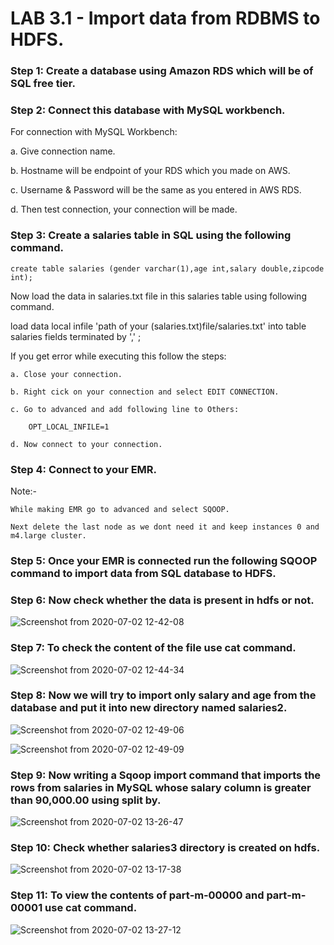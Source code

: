 #   LAB 3.1 - Import data from RDBMS to HDFS.

### Step 1: Create a database using Amazon RDS which will be of SQL free tier.

### Step 2: Connect this database with MySQL workbench.

For connection with MySQL Workbench:

a. Give connection name.

b. Hostname will be endpoint of your RDS which you made on AWS.

c. Username & Password will be the same as you entered in AWS RDS.

d. Then test connection, your connection will be made.

### Step 3: Create a salaries table in SQL using the following command.

    create table salaries (gender varchar(1),age int,salary double,zipcode int);
    
Now load the data in salaries.txt file in this salaries table using following command.
  
  load data local infile 'path of your (salaries.txt)file/salaries.txt' into table salaries fields terminated by ',' ;

If you get error while executing this follow the steps:
  
    a. Close your connection.
    
    b. Right cick on your connection and select EDIT CONNECTION.
   
    c. Go to advanced and add following line to Others:
        
        OPT_LOCAL_INFILE=1
        
    d. Now connect to your connection.
    
### Step 4: Connect to your EMR.

Note:-

    While making EMR go to advanced and select SQOOP.
      
    Next delete the last node as we dont need it and keep instances 0 and m4.large cluster.
      
### Step 5: Once your EMR is connected run the following SQOOP command to import data from SQL database to HDFS.


### Step 6: Now check whether the data is present in hdfs or not.

![Screenshot from 2020-07-02 12-42-08](https://user-images.githubusercontent.com/64689497/86352313-3c804b80-bc83-11ea-81d7-bddd5721407a.png)



### Step 7: To check the content of the file use cat command.

![Screenshot from 2020-07-02 12-44-34](https://user-images.githubusercontent.com/64689497/86352330-42762c80-bc83-11ea-96d8-eaa442b1c584.png)


### Step 8: Now we will try to import only salary and age from the database and put it into new directory named salaries2.

![Screenshot from 2020-07-02 12-49-06](https://user-images.githubusercontent.com/64689497/86352355-4ace6780-bc83-11ea-8992-8573beda4279.png)

![Screenshot from 2020-07-02 12-49-09](https://user-images.githubusercontent.com/64689497/86352366-51f57580-bc83-11ea-9b60-942c757b6d8f.png)

### Step 9: Now writing a Sqoop import command that imports the rows from salaries in MySQL whose salary column is greater than 90,000.00 using split by.

![Screenshot from 2020-07-02 13-26-47](https://user-images.githubusercontent.com/64689497/86352400-5cb00a80-bc83-11ea-9971-22a443712af0.png)

### Step 10: Check whether salaries3 directory is created on hdfs.

![Screenshot from 2020-07-02 13-17-38](https://user-images.githubusercontent.com/64689497/86352387-57eb5680-bc83-11ea-8004-b2c5b584db21.png)

### Step 11: To view the contents of part‐m‐00000 and part‐m‐00001 use cat command.

![Screenshot from 2020-07-02 13-27-12](https://user-images.githubusercontent.com/64689497/86352415-620d5500-bc83-11ea-9605-bdf6f8d8d4ff.png)

